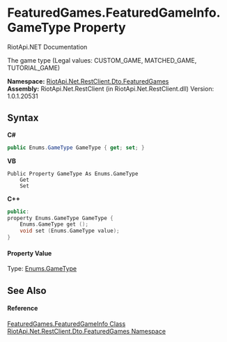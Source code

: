 # FeaturedGames.FeaturedGameInfo.GameType Property 
RiotApi.NET Documentation 

The game type (Legal values: CUSTOM_GAME, MATCHED_GAME, TUTORIAL_GAME)

**Namespace:**&nbsp;<a href="3e2b828e-de06-ca7f-5a82-548a331b47bc">RiotApi.Net.RestClient.Dto.FeaturedGames</a><br />**Assembly:**&nbsp;RiotApi.Net.RestClient (in RiotApi.Net.RestClient.dll) Version: 1.0.1.20531

## Syntax

**C#**<br />
``` C#
public Enums.GameType GameType { get; set; }
```

**VB**<br />
``` VB
Public Property GameType As Enums.GameType
	Get
	Set
```

**C++**<br />
``` C++
public:
property Enums.GameType GameType {
	Enums.GameType get ();
	void set (Enums.GameType value);
}
```


#### Property Value
Type: <a href="d63b0865-5a33-e2d8-e838-704578a79636">Enums.GameType</a>

## See Also


#### Reference
<a href="156b1174-37ad-1786-bd07-1caa050caece">FeaturedGames.FeaturedGameInfo Class</a><br /><a href="3e2b828e-de06-ca7f-5a82-548a331b47bc">RiotApi.Net.RestClient.Dto.FeaturedGames Namespace</a><br />